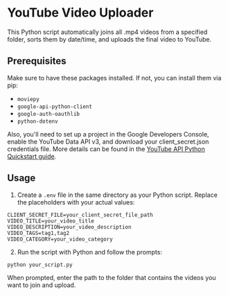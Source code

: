 # YouTube Video Uploader

This Python script automatically joins all .mp4 videos from a specified folder, sorts them by date/time, and uploads the final video to YouTube.

## Prerequisites

Make sure to have these packages installed. If not, you can install them via pip:

- `moviepy`
- `google-api-python-client`
- `google-auth-oauthlib`
- `python-dotenv`

Also, you'll need to set up a project in the Google Developers Console, enable the YouTube Data API v3, and download your client_secret.json credentials file. More details can be found in the [YouTube API Python Quickstart guide](https://developers.google.com/youtube/v3/quickstart/python).

## Usage

1. Create a `.env` file in the same directory as your Python script. Replace the placeholders with your actual values:

```
CLIENT_SECRET_FILE=your_client_secret_file_path
VIDEO_TITLE=your_video_title
VIDEO_DESCRIPTION=your_video_description
VIDEO_TAGS=tag1,tag2
VIDEO_CATEGORY=your_video_category
```

2. Run the script with Python and follow the prompts:

```
python your_script.py
```

When prompted, enter the path to the folder that contains the videos you want to join and upload.